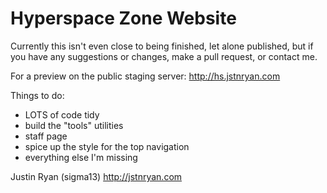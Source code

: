 # Hyperspace Zone Website
Currently this isn't even close to being finished, let alone published, but if you have any suggestions or changes, make a pull request, or contact me.

For a preview on the public staging server: http://hs.jstnryan.com

Things to do:
- LOTS of code tidy
- build the "tools" utilities
- staff page
- spice up the style for the top navigation
- everything else I'm missing

Justin Ryan (sigma13)
http://jstnryan.com